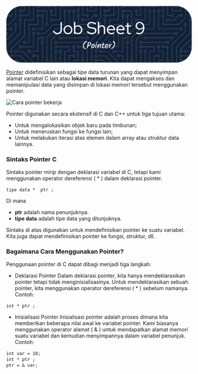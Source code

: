 ![Job Sheet 9](https://github.com/Zyxcid/Praktikum_Algoritma/blob/main/Images/JS9.png)

[Pointer](https://www.geeksforgeeks.org/c-pointers/) didefinisikan sebagai tipe data turunan yang dapat menyimpan alamat variabel C lain atau **lokasi memori**. Kita dapat mengakses dan memanipulasi data yang disimpan di lokasi memori tersebut menggunakan pointer.  

![Cara pointer bekerja](https://www.geeksforgeeks.org/wp-content/uploads/How-Pointer-Works-In-C.png)

Pointer digunakan secara ekstensif di C dan C++ untuk tiga tujuan utama: 
* Untuk mengalokasikan objek baru pada timbunan;
* Untuk meneruskan fungsi ke fungsi lain;
* Untuk melakukan iterasi atas elemen dalam array atau struktur data lainnya.

### Sintaks Pointer C
Sintaks pointer mirip dengan deklarasi variabel di C, tetapi kami menggunakan operator dereferensi ( * ) dalam deklarasi pointer.  
```
tipe data *  ptr ;
```
Di mana  
- **ptr** adalah nama penunjuknya.  
- **tipe data** adalah tipe data yang ditunjuknya.

Sintaks di atas digunakan untuk mendefinisikan pointer ke suatu variabel. Kita juga dapat mendefinisikan pointer ke fungsi, struktur, dll.

### Bagaimana Cara Menggunakan Pointer?
Penggunaan pointer di C dapat dibagi menjadi tiga langkah:

- Deklarasi Pointer
   Dalam deklarasi pointer, kita hanya mendeklarasikan pointer tetapi tidak menginisialisasinya. Untuk mendeklarasikan sebuah pointer, kita menggunakan operator dereferensi ( * ) sebelum namanya.  
Contoh:
```
int * ptr ;  
```

- Inisialisasi Pointer
   Inisialisasi pointer adalah proses dimana kita memberikan beberapa nilai awal ke variabel pointer. Kami biasanya menggunakan operator alamat ( & ) untuk mendapatkan alamat memori suatu variabel dan kemudian menyimpannya dalam variabel penunjuk.  
Contoh:
```
int var = 10;  
int * ptr ;  
ptr = & var;   
```
